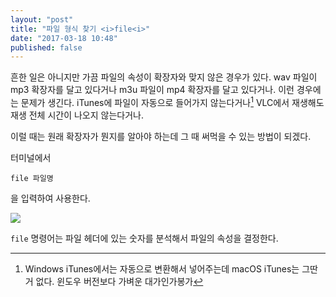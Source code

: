 ```yaml
---
layout: "post"
title: "파일 형식 찾기 <i>file<i>"
date: "2017-03-18 10:48"
published: false
---
```


흔한 일은 아니지만 가끔 파일의 속성이 확장자와 맞지 않은 경우가 있다. wav 파일이 mp3 확장자를 달고 있다거나 m3u 파일이 mp4 확장자를 달고 있다거나. 이런 경우에는 문제가 생긴다. iTunes에 파일이 자동으로 들어가지 않는다거나[^itunes] VLC에서 재생해도 재생 전체 시간이 나오지 않는다거나.

[^itunes]: Windows iTunes에서는 자동으로 변환해서 넣어주는데 macOS iTunes는 그딴 거 없다. 윈도우 버전보다 가벼운 대가인가봉가

이럴 때는 원래 확장자가 뭔지를 알아야 하는데 그 때 써먹을 수 있는 방법이 되겠다.

터미널에서

```
file 파일명
```

을 입력하여 사용한다.

![](http://d.pr/i/Q2rl+)

`file` 명령어는 파일 헤더에 있는 숫자를 분석해서 파일의 속성을 결정한다.
